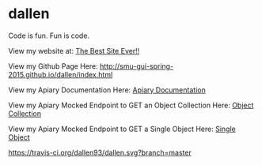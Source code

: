 # dallen
Code is fun. Fun is code.

View my website at: <a href="http://lyle.smu.edu/~dallen/dallen/index.html"> The Best Site Ever!! </a>

View my Github Page Here: <a href ="http://smu-gui-spring-2015.github.io/dallen/assignment3.html"> http://smu-gui-spring-2015.github.io/dallen/index.html
</a>

View my Apiary Documentation Here: <a href="http://docs.dallengui2015.apiary.io/#"> Apiary Documentation </a>

View my Apiary Mocked Endpoint to GET an Object Collection Here: <a href="http://private-54400-dallengui2015.apiary-mock.com/cart"> Object Collection </a>

View my Apiary Mocked Endpoint to GET a Single Object Here: <a href="http://private-54400-dallengui2015.apiary-mock.com/cart/id"> Single Object </a>

https://travis-ci.org/dallen93/dallen.svg?branch=master
